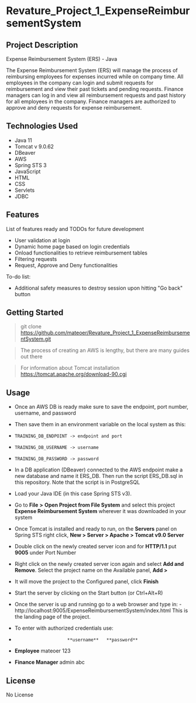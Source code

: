 # Revature_Project_1_ExpenseReimbursementSystem

## Project Description
Expense Reimbursement System (ERS) - Java

The Expense Reimbursement System (ERS) will manage the process of reimbursing employees for expenses incurred while on company time. All employees in the company can login and submit requests for reimbursement and view their past tickets and pending requests. Finance managers can log in and view all reimbursement requests and past history for all employees in the company. Finance managers are authorized to approve and deny requests for expense reimbursement.

## Technologies Used

* Java 11
* Tomcat v 9.0.62
* DBeaver
* AWS 
* Spring STS 3
* JavaScript
* HTML
* CSS
* Servlets
* JDBC

## Features

List of features ready and TODOs for future development
* User validation at login
* Dynamic home page based on login credentials
* Onload functionalities to retrieve reimbursement tables
* Filtering requests
* Request, Approve and Deny functionalities

To-do list:
* Additional safety measures to destroy session upon hitting "Go back" button


## Getting Started

> git clone https://github.com/mateoer/Revature_Project_1_ExpenseReimbursementSystem.git

> The process of creating an AWS is lengthy, but there are many guides out there

> For information about Tomcat installation https://tomcat.apache.org/download-90.cgi


## Usage

- Once an AWS DB is ready make sure to save the endpoint, port number, username, and password
- Then save them in an environment variable on the local system as this:
-     TRAINING_DB_ENDPOINT -> endpoint and port
-     TRAINING_DB_USERNAME -> username
-     TRAINING_DB_PASSWORD -> password
- In a DB application (DBeaver) connected to the AWS endpoint make a new database and name it ERS_DB. Then run the script ERS_DB.sql in this repository. 
   Note that the script is in PostgreSQL

- Load your Java IDE (in this case Spring STS v3). 
- Go to **File** **>** **Open Project from File System** and select this project
  **Expense Reimbursement System** wherever it was downloaded in your system


- Once Tomcat is installed and ready to run, on the **Servers** panel on Spring STS right click, **New > Server > Apache > Tomcat v9.0 Server** 
-  Double click on the newly created server icon and for **HTTP/1.1** put **9005** under Port Number
-  Right click on the newly created server icon again and select **Add and Remove**. Select the project name on the Available panel, **Add >**
-  It will move the project to the Configured panel, click **Finish**
-  Start the server by clicking on the Start button (or Ctrl+Alt+R)
  
-  Once the server is up and running go to a web browser and type in:
  -http://localhost:9005/ExpenseReimbursementSystem/index.html
  This is the landing page of the project.
  
- To enter with authorized credentials use:
 -                         **username**   **password**
  - **Employee**             mateoer         123
  - **Finance Manager**       admin          abc




## License

No License
